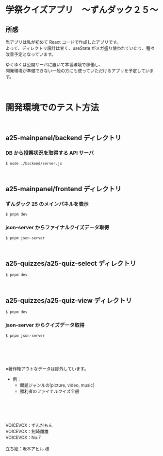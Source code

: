 # 学祭クイズアプリ　〜ずんダック２５〜

## 所感

当アプリは私が初めて React コードで作成したアプリです。  
よって、ディレクトリ設計は甘く、useState がメガ盛り使われていたり、種々改善予定となっています。

ゆくゆくは公開サーバに置いて本番環境で稼働し、  
開発環境が準備できない一般の方にも使っていただけるアプリを予定しています。

<br>

# 開発環境でのテスト方法

<br>

## a25-mainpanel/backend ディレクトリ

### DB から投票状況を取得する API サーバ

```
$ node ./backend/server.js
```

<br>

## a25-mainpanel/frontend ディレクトリ

### ずんダック 25 のメインパネルを表示

```
$ pnpm dev
```

### json-server からファイナルクイズデータ取得

```
$ pnpm json-server
```

<br>

## a25-quizzes/a25-quiz-select ディレクトリ

```
$ pnpm dev
```

<br>

## a25-quizzes/a25-quiz-view ディレクトリ

```
$ pnpm dev
```

### json-server からクイズデータ取得

```
$ pnpm json-server
```

# <br>

※著作権アウトなデータは除外しています。<br>

- 例：
  - 問題ジャンルの[picture, video, music]
  - 勝利者のファイナルクイズ全般

# <br>

VOICEVOX：ずんだもん
<br>
VOICEVOX：剣崎雌雄
<br>
VOICEVOX：No.7
<br><br>
立ち絵：坂本アヒル 様

#
